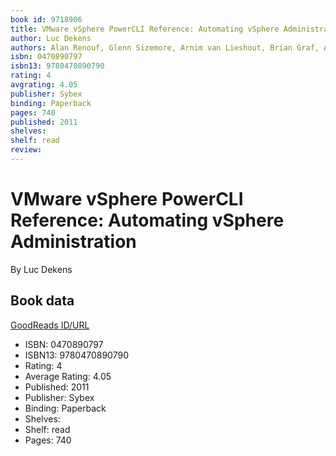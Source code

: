 ```yaml
---
book id: 9718906
title: VMware vSphere PowerCLI Reference: Automating vSphere Administration
author: Luc Dekens
authors: Alan Renouf, Glenn Sizemore, Arnim van Lieshout, Brian Graf, Andrew Sullivan, Jonathan Medd, Stephen Herrod, Matt Boren, Jeffrey Snover
isbn: 0470890797
isbn13: 9780470890790
rating: 4
avgrating: 4.05
publisher: Sybex
binding: Paperback
pages: 740
published: 2011
shelves: 
shelf: read
review: 
---
```


# VMware vSphere PowerCLI Reference: Automating vSphere Administration

By Luc Dekens

## Book data

[GoodReads ID/URL](https://www.goodreads.com/book/show/9718906)

- ISBN: 0470890797
- ISBN13: 9780470890790
- Rating: 4
- Average Rating: 4.05
- Published: 2011
- Publisher: Sybex
- Binding: Paperback
- Shelves: 
- Shelf: read
- Pages: 740

